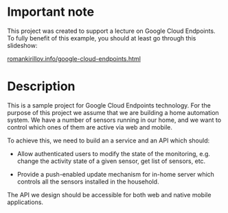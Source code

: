 <script src="https://google-code-prettify.googlecode.com/svn/loader/run_prettify.js"></script>

Important note
==============

This project was created to support a lecture on Google Cloud Endpoints. To fully benefit of this example, you should
at least go through this slideshow:

[romankirillov.info/google-cloud-endpoints.html](http://romankirillov.info/google-cloud-endpoints.html)

Description
======================

This is a sample project for Google Cloud Endpoints technology. For the purpose of this project we assume that we are building a home automation system. We have a number of sensors running in our home, and we want to control which ones of them are active via web and mobile.

To achieve this, we need to build an a service and an API which should:

* Allow authenticated users to modify the state of the monitoring, e.g.     change the activity state of a given sensor, get list of sensors, etc.

* Provide a push-enabled update mechanism for in-home server which controls all the sensors installed in the household.

The API we design should be accessible for both web and native mobile applications.

